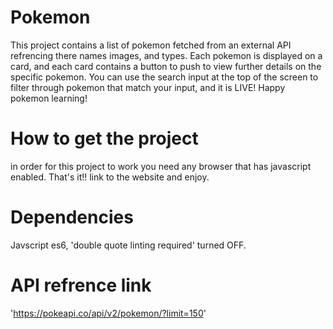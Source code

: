 # Pokemon
 This project contains a list of pokemon fetched from an external API refrencing there names images, and types. Each pokemon is displayed on a card, and each card contains a button to push to view further details on the specific pokemon. You can use the search input at the top of the screen to filter through pokemon that match your input, and it is LIVE! Happy pokemon learning!

# How to get the project
 in order for this project to work you need any browser that has javascript enabled. That's it!! link to the website and enjoy.

# Dependencies
 Javscript es6, 'double quote linting required' turned OFF.

# API refrence link
'https://pokeapi.co/api/v2/pokemon/?limit=150'
